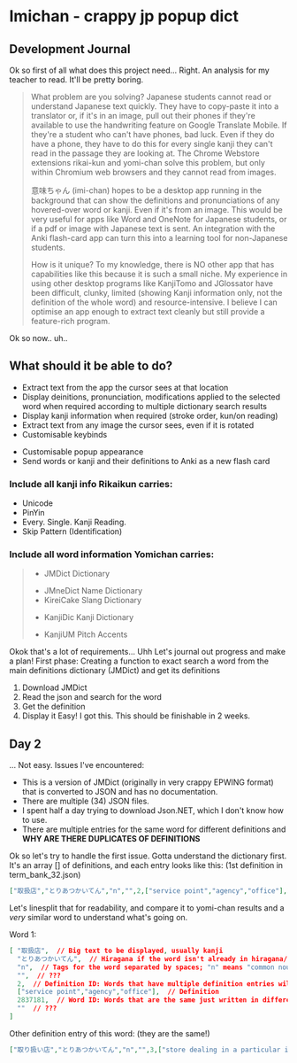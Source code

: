 # Imichan - crappy jp popup dict

## Development Journal
Ok so first of all what does this project need...
Right. An analysis for my teacher to read. It'll be pretty boring.

> What problem are you solving?
> Japanese students cannot read or understand Japanese text quickly. They have to copy-paste it into a translator or, if it's in an image, pull out their phones if they're available to use the handwriting feature on Google Translate Mobile. If they're a student who can't have phones, bad luck. Even if they do have a phone, they have to do this for every single kanji they can't read in the passage they are looking at. The Chrome Webstore extensions rikai-kun and yomi-chan solve this problem, but only within Chromium web browsers and they cannot read from images.
> 
> 意味ちゃん (imi-chan) hopes to be a desktop app running in the background that can show the definitions and pronunciations of any hovered-over word or kanji. Even if it's from an image. This would be very useful for apps like Word and OneNote for Japanese students, or if a pdf or image with Japanese text is sent. An integration with the Anki flash-card app can turn this into a learning tool for non-Japanese students.
>
> How is it unique?
To my knowledge, there is NO other app that has capabilities like this because it is such a small niche. My experience in using other desktop programs like KanjiTomo and JGlossator have been difficult, clunky, limited (showing Kanji information only, not the definition of the whole word) and resource-intensive. I believe I can optimise an app enough to extract text cleanly but still provide a feature-rich program.

Ok so now.. uh.. 
## What should it be able to do?
- Extract text from the app the cursor sees at that location
- Display deinitions, pronunciation, modifications applied to the selected word when required according to multiple dictionary search results
- Display kanji information when required (stroke order, kun/on reading)
- Extract text from any image the cursor sees, even if it is rotated
- Customisable keybinds
+ Customisable popup appearance
+ Send words or kanji and their definitions to Anki as a new flash card
### Include all kanji info Rikaikun carries:
- Unicode
- PinYin
- Every. Single. Kanji Reading.
- Skip Pattern (Identification)
### Include all word information Yomichan carries:
> - JMDict Dictionary
> + JMneDict Name Dictionary
> + KireiCake Slang Dictionary
> - KanjiDic Kanji Dictionary
> + KanjiUM Pitch Accents

Okok that's a lot of requirements... Uhh
Let's journal out progress and make a plan!
First phase: Creating a function to exact search a word from the main definitions dictionary (JMDict) and get its definitions
1. Download JMDict
2. Read the json and search for the word
3. Get the definition
4. Display it
Easy! I got this. This should be finishable in 2 weeks.

## Day 2

... Not easy.
Issues I've encountered:
- This is a version of JMDict (originally in very crappy EPWING format) that is converted to JSON and has no documentation.
- There are multiple (34) JSON files.
- I spent half a day trying to download Json.NET, which I don't know how to use.
- There are multiple entries for the same word for different definitions and **WHY ARE THERE DUPLICATES OF DEFINITIONS**

Ok so let's try to handle the first issue. Gotta understand the dictionary first.
It's an array [] of definitions, and each entry looks like this: (1st definition in term_bank_32.json)
```json
["取扱店","とりあつかいてん","n","",2,["service point","agency","office"],2837181,""]
```
Let's linesplit that for readability, and compare it to yomi-chan results and a *very* similar word to understand what's going on.

Word 1:
```json
[ "取扱店",  // Big text to be displayed, usually kanji
  "とりあつかいてん",  // Hiragana if the word isn't already in hiragana/katakana
  "n",  // Tags for the word separated by spaces; "n" means "common noun"
  "",  // ???
  2,  // Definition ID: Words that have multiple definition entries will have one of these
  ["service point","agency","office"],  // Definition
  2837181,  // Word ID: Words that are the same just written in different ways will have the same Word ID
  ""  // ???
]
```

Other definition entry of this word: (they are the same!)
```json
["取り扱い店","とりあつかいてん","n","",3,["store dealing in a particular item","distributor"],2837181,""]
```
